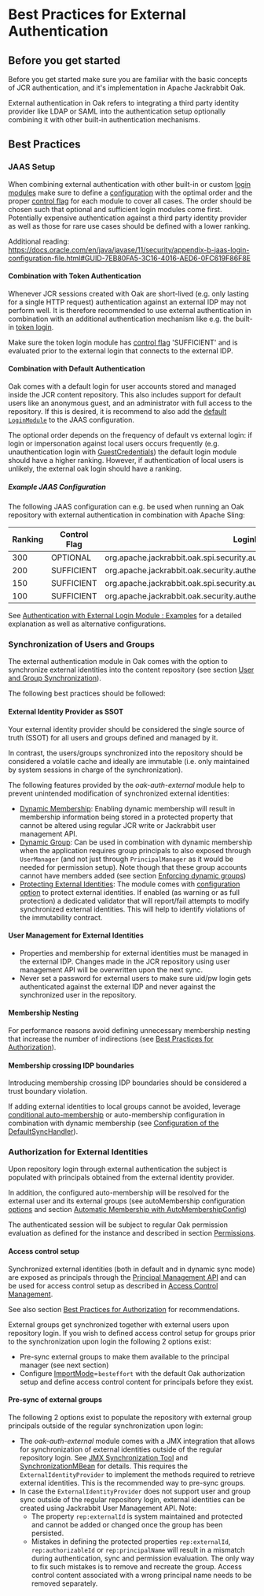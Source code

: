 <!--
   Licensed to the Apache Software Foundation (ASF) under one or more
   contributor license agreements.  See the NOTICE file distributed with
   this work for additional information regarding copyright ownership.
   The ASF licenses this file to You under the Apache License, Version 2.0
   (the "License"); you may not use this file except in compliance with
   the License.  You may obtain a copy of the License at

       http://www.apache.org/licenses/LICENSE-2.0

   Unless required by applicable law or agreed to in writing, software
   distributed under the License is distributed on an "AS IS" BASIS,
   WITHOUT WARRANTIES OR CONDITIONS OF ANY KIND, either express or implied.
   See the License for the specific language governing permissions and
   limitations under the License.
-->

# Best Practices for External Authentication

<!-- MACRO{toc} -->

## Before you get started

Before you get started make sure you are familiar with the basic concepts of JCR authentication, and it's implementation in Apache Jackrabbit Oak.

External authentication in Oak refers to integrating a third party identity provider like LDAP or SAML into the authentication setup optionally combining it with other built-in authentication mechanisms.

## Best Practices 

### JAAS Setup

When combining external authentication with other built-in or custom [login modules] make sure to define a [configuration] with the optimal order and the proper [control flag] for each module to cover all cases. The order should be chosen such that optional and sufficient login modules come first. Potentially expensive authentication against a third party identity provider as well as those for rare use cases should be defined with a lower ranking. 

Additional reading: https://docs.oracle.com/en/java/javase/11/security/appendix-b-jaas-login-configuration-file.html#GUID-7EB80FA5-3C16-4016-AED6-0FC619F86F8E

#### Combination with Token Authentication

Whenever JCR sessions created with Oak are short-lived (e.g. only lasting for a single HTTP request) authentication against an external IDP may not perform well. It is therefore recommended to use external authentication in combination with an additional authentication mechanism like e.g. the built-in [token login](../tokenmanagement.html).

Make sure the token login module has [control flag] 'SUFFICIENT' and is evaluated prior to the external login that connects to the external IDP.

#### Combination with Default Authentication

Oak comes with a default login for user accounts stored and managed inside the JCR content repository. This also includes support for default users like an anonymous guest, and an administrator with full access to the repository. If this is desired, it is recommend to also add the [default `LoginModule`](../default.html#uid_pw) to the JAAS configuration.

The optional order depends on the frequency of default vs external login: if login or impersonation against local users occurs frequently (e.g. unauthentication login with [GuestCredentials]) the default login module should have a higher ranking. However, if authentication of local users is unlikely, the external oak login should have a ranking.

##### Example JAAS Configuration

The following JAAS configuration can e.g. be used when running an Oak repository with external authentication in combination with Apache Sling:

| Ranking | Control Flag | LoginModule Class Name |
|---------|--------------|------------------------|
| 300     | OPTIONAL     | org.apache.jackrabbit.oak.spi.security.authentication.GuestLoginModule |
| 200     | SUFFICIENT   | org.apache.jackrabbit.oak.security.authentication.token.TokenLoginModule | 
| 150     | SUFFICIENT   | org.apache.jackrabbit.oak.spi.security.authentication.external.impl.ExternalLoginModuleFactory |
| 100     | SUFFICIENT   | org.apache.jackrabbit.oak.security.authentication.user.LoginModuleImpl |

See [Authentication with External Login Module : Examples](externallogin_examples.html#Integration_with_Standard_Oak_Authentication_used_for_Apache_Sling) for a detailed explanation as well as alternative 
configurations.

### Synchronization of Users and Groups

The external authentication module in Oak comes with the option to synchronize external identities into the content repository (see section [User and Group Synchronization](../usersync.html)).

The following best practices should be followed:

#### External Identity Provider as SSOT

Your external identity provider should be considered the single source of truth (SSOT) for all users and groups defined and managed by it. 

In contrast, the users/groups synchronized into the repository should be considered a volatile cache and ideally are immutable (i.e. only maintained by system sessions in charge of the synchronization). 

The following features provided by the _oak-auth-external_ module help to prevent unintended modification of synchronized external identities:

- [Dynamic Membership](defaultusersync.html#dynamic_membership): Enabling dynamic membership will result in membership information being stored in a protected property that cannot be altered using regular JCR write or Jackrabbit user management API. 
- [Dynamic Group](defaultusersync.html#dynamic_groups): Can be used in combination with dynamic membership when the application requires group principals to also exposed through `UserManager` (and not just through `PrincipalManager` as it would be needed for permission setup). Note though that these group accounts cannot have members added (see section [Enforcing dynamic groups](defaultusersync.html#enforcing_dynamic_groups))
- [Protecting External Identities](defaultusersync.html#protect_external_identities): The module comes with [configuration 
 option](defaultusersync.html#configuration_principals) to protect external identities. If enabled (as warning or as full protection) a dedicated validator that will report/fail attempts to modify synchronized external identities. This will help to identify violations of the immutability contract.
 
#### User Management for External Identities

- Properties and membership for external identities must be managed in the external IDP. Changes made in the JCR repository using user management API will be overwritten upon the next sync.
- Never set a password for external users to make sure uid/pw login gets authenticated against the external IDP and never against the synchronized user in the repository.

#### Membership Nesting

For performance reasons avoid defining unnecessary membership nesting that increase the number of indirections (see [Best Practices for Authorization](../../authorization/bestpractices.html)).

#### Membership crossing IDP boundaries

Introducing membership crossing IDP boundaries should be considered a trust boundary violation.

If adding external identities to local groups cannot be avoided, leverage [conditional auto-membership](defaultusersync.html#configuration_automembership) or auto-membership configuration in combination with dynamic membership (see [Configuration of the DefaultSyncHandler](defaultusersync.html#configuration_sync_handler)).

### Authorization for External Identities

Upon repository login through external authentication the subject is populated with principals obtained from the external identity provider. 

In addition, the configured auto-membership will be resolved for the external user and its external groups (see autoMembership configuration [options](defaultusersync.html#configuration_sync_handler) and section [Automatic Membership with AutoMembershipConfig](defaultusersync.html#configuration_automembership))

The authenticated session will be subject to regular Oak permission evaluation as defined for the instance and described in section [Permissions](../../permission.html). 

#### Access control setup

Synchronized external identities (both in default and in dynamic sync mode) are exposed as principals through the [Principal Management API](../../principal.html) and can be used for access control setup as described in [Access Control Management](../../accesscontrol.html).

See also section [Best Practices for Authorization](../../authorization/bestpractices.html) for recommendations.

External groups get synchronized together with external users upon repository login. If you wish to defined access control setup for groups prior to the synchronization upon login the following 2 options exist:

- Pre-sync external groups to make them available to the principal manager (see next section)
- Configure [ImportMode](../../accesscontrol/default.html#configuration)=`besteffort` with the default Oak authorization setup and define access control content for principals before they exist.
  
#### Pre-sync of external groups

The following 2 options exist to populate the repository with external group principals outside of the regular synchronization upon login:

- The _oak-auth-external_ module comes with a JMX integration that allows for synchronization of external identities outside of the regular repository login. See [JMX Synchronization Tool](../usersync.html#jmx-synchronization-tool) and [SynchronizationMBean](https://jackrabbit.apache.org/oak/docs/apidocs/org/apache/jackrabbit/oak/spi/security/authentication/external/impl/jmx/SynchronizationMBean.html) for details. This requires the `ExternalIdentityProvider` to implement the methods required to retrieve external identities. This is the recommended way to pre-sync groups.
- In case the `ExternalIdentityProvider` does not support user and group sync outside of the regular repository login, external identities can be created using Jackrabbit User Management API. Note: 
    - The property `rep:externalId` is system maintained and protected and cannot be added or changed once the group has been persisted.
    - Mistakes in defining the protected properties `rep:externalId`, `rep:authorizableId` or `rep:principalName` will result in a mismatch during authentication, sync and permission evaluation. The only way to fix such mistakes is to remove and recreate the group. Access control content associated with a wrong principal name needs to be removed separately.

<!-- references -->
[login modules]: https://docs.oracle.com/en/java/javase/11/docs/api/java.base/javax/security/auth/spi/LoginModule.html
[configuration]: https://docs.oracle.com/en/java/javase/11/docs/api/java.base/javax/security/auth/login/Configuration.html
[control flag]: https://docs.oracle.com/en/java/javase/11/docs/api/java.base/javax/security/auth/login/AppConfigurationEntry.LoginModuleControlFlag.html
[GuestCredentials]: https://s.apache.org/jcr-2.0-javadoc/javax/jcr/GuestCredentials.html